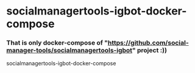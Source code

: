# socialmanagertools-igbot-docker-compose
### That is only docker-compose of "https://github.com/social-manager-tools/socialmanagertools-igbot" project :))
socialmanagertools-igbot-docker-compose
